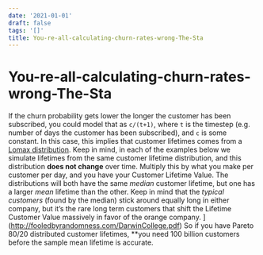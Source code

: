 ```yaml
---
date: '2021-01-01'
draft: false
tags: '[]'
title: You-re-all-calculating-churn-rates-wrong-The-Sta
---
```


# You-re-all-calculating-churn-rates-wrong-The-Sta

If the churn probability gets lower the longer the customer has been subscribed, you could model that as `c/(t+1)`, where `t` is the timestep (e.g. number of days the customer has been subscribed), and `c` is some constant.
In this case, this implies that customer lifetimes comes from a [Lomax distribution](https://en.wikipedia.org/wiki/Lomax_distribution).
Keep in mind, in each of the examples below we simulate lifetimes from the same customer lifetime distribution, and this distribution **does not change** over time.
Multiply this by what you make per customer per day, and you have your Customer Lifetime Value.
The distributions will both have the same *median* customer lifetime, but one has a larger *mean* lifetime than the other.
Keep in mind that the *typical customers* (found by the median) stick around equally long in either company, but it’s the rare long term customers that shift the Lifetime Customer Value massively in favor of the orange company.
](http://fooledbyrandomness.com/DarwinCollege.pdf) So if you have Pareto 80/20 distributed customer lifetimes, **you need 100 billion customers before the sample mean lifetime is accurate.
